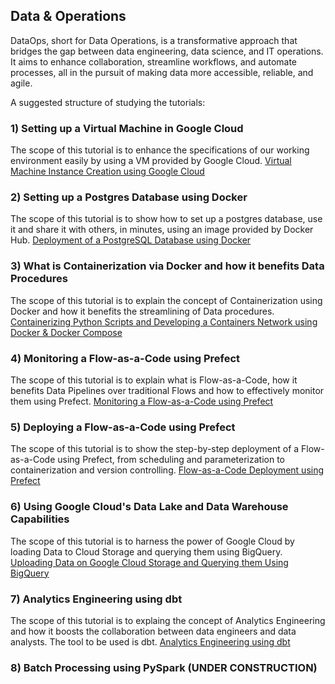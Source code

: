 ## Data & Operations

DataOps, short for Data Operations, is a transformative approach that bridges the gap between data engineering, data science, and IT operations. It aims to enhance collaboration, streamline workflows, and automate processes, all in the pursuit of making data more accessible, reliable, and agile.

A suggested structure of studying the tutorials:

### 1) Setting up a Virtual Machine in Google Cloud

The scope of this tutorial is to enhance the specifications of our working environment easily by using a VM provided by Google Cloud.
[Virtual Machine Instance Creation using Google Cloud](https://github.com/ssideris/Data_Management_and_Analytics_Operations/tree/main/DataOps/Virtual%20Machine%20Instance%20Creation%20using%20Google%20Cloud.pdf)

### 2) Setting up a Postgres Database using Docker

The scope of this tutorial is to show how to set up a postgres database, use it and share it with others, in minutes, using an image provided by Docker Hub.
[Deployment of a PostgreSQL Database using Docker](https://github.com/ssideris/Data_Management_and_Analytics_Operations/tree/main/DataOps/Deployment%20of%20a%20PostgreSQL%20Database%20using%20Docker)

### 3) What is Containerization via Docker and how it benefits Data Procedures

The scope of this tutorial is to explain the concept of Containerization using Docker and how it benefits the streamlining of Data procedures.
[Containerizing Python Scripts and Developing a Containers Network using Docker & Docker Compose](https://github.com/ssideris/Data_Management_and_Analytics_Operations/tree/main/DataOps/Containerizing%20Python%20Scripts%20and%20Developing%20a%20Containers%20Network%20using%20Docker%20%26%20Docker%20Compose)

### 4) Monitoring a Flow-as-a-Code using Prefect

The scope of this tutorial is to explain what is Flow-as-a-Code, how it benefits Data Pipelines over traditional Flows and how to effectively monitor them using Prefect.
[Monitoring a Flow-as-a-Code using Prefect](https://github.com/ssideris/Data_Management_and_Analytics_Operations/tree/main/DataOps/Flow-as-a-Code%20Monitoring%20using%20Prefect)

### 5) Deploying a Flow-as-a-Code using Prefect

The scope of this tutorial is to show the step-by-step deployment of a Flow-as-a-Code using Prefect, from scheduling and parameterization to containerization and version controlling.
[Flow-as-a-Code Deployment using Prefect]([https://github.com/ssideris/Data_Management_and_Analytics_Operations/edit/main/DataOps/README.md](https://github.com/ssideris/Data_Management_and_Analytics_Operations/tree/main/DataOps/Flow-as-a-Code%20Deployment%20using%20Prefect))

### 6) Using Google Cloud's Data Lake and Data Warehouse Capabilities 

The scope of this tutorial is to harness the power of Google Cloud by loading Data to Cloud Storage and querying them using BigQuery.
[Uploading Data on Google Cloud Storage and Querying them Using BigQuery](https://github.com/ssideris/Data_Management_and_Analytics_Operations/tree/main/DataOps/Uploading%20Data%20in%20Google%20Cloud%20Storage%20and%20Querying%20them%20using%20Big%20Query)

### 7) Analytics Engineering using dbt

The scope of this tutorial is to explaing the concept of Analytics Engineering and how it boosts the collaboration between data engineers and data analysts. The tool to be used is dbt.
[Analytics Engineering using dbt](https://github.com/ssideris/Data_Management_and_Analytics_Operations/blob/main/DataOps/Analytics%20Engineering%20using%20dbt/README.md)

### 8) Batch Processing using PySpark (UNDER CONSTRUCTION)

